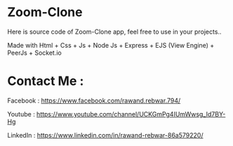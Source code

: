 # Zoom-Clone

Here is source code of Zoom-Clone app, feel free to use in your projects..

Made with Html + Css + Js + Node Js + Express + EJS (View Engine) + PeerJs + Socket.io

# Contact Me : 

Facebook : https://www.facebook.com/rawand.rebwar.794/

Youtube : https://www.youtube.com/channel/UCKGmPg4IUmWwsg_Id7BY-Hg

LinkedIn : https://www.linkedin.com/in/rawand-rebwar-86a579220/
